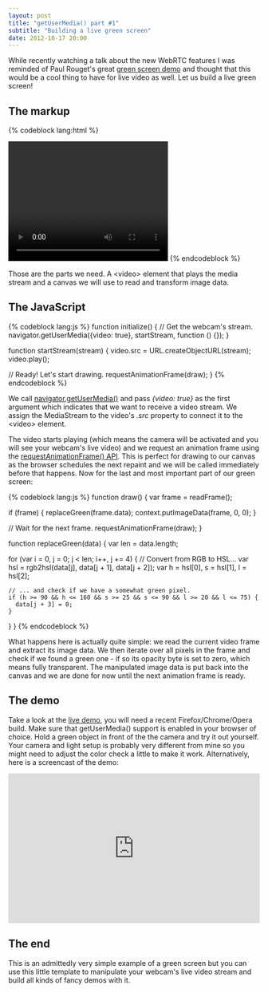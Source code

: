 ```yaml
---
layout: post
title: "getUserMedia() part #1"
subtitle: "Building a live green screen"
date: 2012-10-17 20:00
---
```


While recently watching a talk about the new WebRTC features I was reminded of
Paul Rouget's great
[green screen demo](https://developer.mozilla.org/samples/video/chroma-key/index.xhtml)
and thought that this would be a cool thing to have for live video as well.
Let us build a live green screen!

## The markup

{% codeblock lang:html %}
<body>
  <video id="v" width="320" height="240"></video>
  <canvas id="c" width="320" height="240"></canvas>
</body>
{% endcodeblock %}

Those are the parts we need. A <video\> element that plays the media stream
and a canvas we will use to read and transform image data.

## The JavaScript

{% codeblock lang:js %}
function initialize() {
  // Get the webcam's stream.
  navigator.getUserMedia({video: true}, startStream, function () {});
}

function startStream(stream) {
  video.src = URL.createObjectURL(stream);
  video.play();

  // Ready! Let's start drawing.
  requestAnimationFrame(draw);
}
{% endcodeblock %}

We call [navigator.getUserMedia()](https://developer.mozilla.org/en-US/docs/WebRTC/navigator.getUserMedia)
and pass *{video: true}* as the first argument which indicates that we want to
receive a video stream. We assign the MediaStream to the video's *.src* property
to connect it to the <video\> element.

The video starts playing (which means the camera will be activated and you will
see your webcam's live video) and we request an animation frame using the
[requestAnimationFrame() API](https://developer.mozilla.org/en-US/docs/DOM/window.requestAnimationFrame).
This is perfect for drawing to our canvas as the browser schedules the next
repaint and we will be called immediately before that happens. Now for the last
and most important part of our green screen:

{% codeblock lang:js %}
function draw() {
  var frame = readFrame();

  if (frame) {
    replaceGreen(frame.data);
    context.putImageData(frame, 0, 0);
  }

  // Wait for the next frame.
  requestAnimationFrame(draw);
}

function replaceGreen(data) {
  var len = data.length;

  for (var i = 0, j = 0; j < len; i++, j += 4) {
    // Convert from RGB to HSL...
    var hsl = rgb2hsl(data[j], data[j + 1], data[j + 2]);
    var h = hsl[0], s = hsl[1], l = hsl[2];

    // ... and check if we have a somewhat green pixel.
    if (h >= 90 && h <= 160 && s >= 25 && s <= 90 && l >= 20 && l <= 75) {
      data[j + 3] = 0;
    }
  }
}
{% endcodeblock %}

What happens here is actually quite simple: we read the current video frame and
extract its image data. We then iterate over all pixels in the frame and check
if we found a green one - if so its opacity byte is set to zero, which means
fully transparent. The manipulated image data is put back into the canvas and
we are done for now until the next animation frame is ready.

## The demo

Take a look at the [live demo](/demos/green-screen/), you will need a recent
Firefox/Chrome/Opera build. Make sure that getUserMedia() support is enabled
in your browser of choice. Hold a green object in front of the the camera and
try it out yourself. Your camera and light setup is probably very different
from mine so you might need to adjust the color check a little to make it work.
Alternatively, here is a screencast of the demo:

<iframe class="embed"
 src="http://player.vimeo.com/video/51593914?title=1&amp;byline=1&amp;portrait=1"
 width="100%" height="300" frameborder="0"
 webkitAllowFullScreen mozallowfullscreen allowFullScreen></iframe>

## The end

This is an admittedly very simple example of a green screen but you can use
this little template to manipulate your webcam's live video stream and build all
kinds of fancy demos with it.
